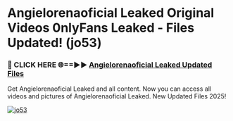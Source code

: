 # Angielorenaoficial Leaked Original Videos 0nlyFans Leaked - Files Updated! (jo53)

<h3>🔴 CLICK HERE 🌐==►► <a href="https://tinyurl.com/ehrbuxhb" rel="nofollow">Angielorenaoficial Leaked Updated Files</a></h3>

Get Angielorenaoficial Leaked and all content. Now you can access all videos and pictures of Angielorenaoficial Leaked. New Updated Files 2025!

[![jo53](https://i.imgur.com/lVYEuWS.gif)](https://tinyurl.com/ehrbuxhb)
